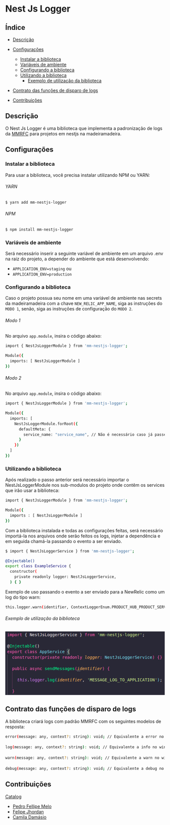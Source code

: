 # Nest Js Logger

## Índice

- [Descrição](#descrição)
- [Configurações](#configurações)

  - [Instalar a biblioteca](#instalar-a-biblioteca)
  - [Variáveis de ambiente](#variáveis-de-ambiente)
  - [Configurando a biblioteca](#configurando-a-biblioteca)
  - [Utilizando a biblioteca](#utilizando-a-biblioteca)
    - [Exemplo de utilização da biblioteca](#exemplo-de-utilização-da-biblioteca)
- [Contrato das funções de disparo de logs](#contrato-das-funções-de-disparo-de-logs)
- [Contribuições](#contribuições)

## Descrição

O Nest Js Logger é uma biblioteca que implementa a padronização de logs da [MMRFC](https://madeiramadeira.atlassian.net/l/cp/an1pP602) para projetos em nestjs na madeiramadeira.

## Configurações

### Instalar a biblioteca

Para usar a biblioteca, você precisa instalar utilizando NPM ou YARN:

###### YARN

```bash
$ yarn add mm-nestjs-logger
```

###### NPM

```bash
$ npm install mm-nestjs-logger
```

### Variáveis de ambiente

Será necessário inserir a seguinte variável de ambiente em um arquivo .env na raiz do projeto, a depender do ambiente que está desenvolvendo:

- `APPLICATION_ENV=staging`
  ou
- `APPLICATION_ENV=production`

### Configurando a biblioteca

Caso o projeto possua seu nome em uma variável de ambiente nas secrets da madeiramadeira com a chave `NEW_RELIC_APP_NAME`, siga as instruções do `MODO 1`, senão, siga as instruções de configuração do `MODO 2`.

###### Modo 1

No arquivo `app.module`, insira o código abaixo:

```bash
import { NestJsLoggerModule } from 'mm-nestjs-logger';
```

```bash
Module({
  imports: [ NestJsLoggerModule ]
})
```

###### Modo 2

No arquivo `app.module`, insira o código abaixo:

```bash
import { NestJsLoggerModule } from 'mm-nestjs-logger';
```

```bash
Module({
  imports: [
    NestJsLoggerModule.forRoot({
      defaultMeta: {
        service_name: "service_name", // Não é necessário caso já passe via NEW_RELIC_APP_NAME
      }
    })
  ] 
})
```

### Utilizando a biblioteca

Após realizado o passo anterior será necessário importar o NestJsLoggerModule nos sub-modulos do projeto onde contêm os services que irão usar a biblioteca:

```bash
import { NestJsLoggerModule } from 'mm-nestjs-logger';
```

```bash
Module({
  imports : [ NestJsLoggerModule ]
})
```

Com a biblioteca instalada e todas as configurações feitas, será necessário importá-la nos arquivos onde serão feitos os logs, injetar a dependência e em seguida chamá-la passando o evento a ser enviado.

```bash
$ import { NestJsLoggerService } from 'mm-nestjs-logger';
```

```bash
@Injectable()
export class ExampleService {
  constructor(
    private readonly logger: NestJsLoggerService,
  ) { }
```

Exemplo de uso passando o evento a ser enviado para a NewRelic como um log do tipo warn:

```bash
this.logger.warn(identifier, ContextLoggerEnum.PRODUCT_HUB_PRODUCT_SERVICE_GET_FAILED_MESSAGE);
```

###### Exemplo de utilização da biblioteca

![exemplo de uso da biblioteca](./assets/techdocs/library_use_example.png)

## Contrato das funções de disparo de logs

A biblioteca criará logs com padrão MMRFC com os seguintes modelos de resposta:

```bash
error(message: any, context?: string): void; // Equivalente a error no winston

log(message: any, context?: string): void; // Equivalente a info no winston

warn(message: any, context?: string): void; // Equivalente a warn no winston

debug(message: any, context?: string): void; // Equivalente a debug no winston
```

## Contribuições

[Catalog](https://github.com/orgs/madeiramadeirabr/teams/squad-catalog-admin)

- [Pedro Fellipe Melo](https://github.com/PedroFellipe)
- [Felipe Jhordan](https://github.com/FelipeJhordan)
- [Camila Damásio](https://github.com/CamilaDamasio)
